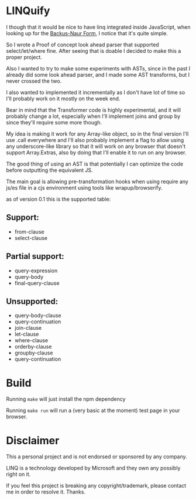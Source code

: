 LINQuify
========

I though that it would be nice to have linq integrated inside JavaScript,
when looking up for the [Backus-Naur Form](http://programminglinq.info/tag/bnf/), I notice that it's quite simple.

So I wrote a Proof of concept look ahead parser that supported select/let/where fine.
After seeing that is doable I decided to make this a proper project.

Also I wanted to try to make some experiments with ASTs, since in the past
I already did some look ahead parser, and I made some AST transforms,
but I never crossed the two.

I also wanted to implemented it incrementally as I don't have lot of time so
I'll probably work on it mostly on the week end.

Bear in mind that the Transformer code is highly experimental,
and it will probably change a lot,
especially when I'll implement joins and group by since they'll require some
more though.

My idea is making it work for any Array-like object, so in the final version
I'll use .call everywhere and I'll also probably implement a flag to allow using
any underscore-like library so that it will work on any browser that doesn't support
Array.Extras, also by doing that I'll enable it to run on any browser.

The good thing of using an AST is that potentially I can optimize the code before outputting the equivalent JS.

The main goal is allowing pre-transformation hooks when using require any js/es file in a cjs environment using tools like wrapup/browserify.

as of version 0.1 this is the supported table:

Support:
--------
- from-clause
- select-clause


Partial support:
----------------
- query-expression
- query-body
- final-query-clause


Unsupported:
------------
- query-body-clause
- query-continuation
- join-clause
- let-clause
- where-clause
- orderby-clause
- groupby-clause
- query-continuation



Build
=====
Running `make` will just install the npm dependency

Running `make run` will run a (very basic at the moment) test page in your browser.

Disclaimer
==========
This a personal project and is not endorsed or sponsored by any company.

LINQ is a technology developed by Microsoft and they own any possibly right on it.

If you feel this project is breaking any copyright/trademark, please contact me
in order to resolve it. Thanks.
